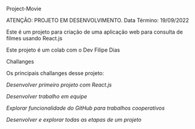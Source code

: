 Project-Movie

ATENÇÃO: PROJETO EM DESENVOLVIMENTO. Data Término: 19/09/2022

Este é um projeto para criação de uma aplicação web para consulta de filmes usando React.js

Este projeto é um colab com o Dev Filipe Dias

Challanges

Os principais challanges desse projeto:

*Desenvolver primeiro projeto com React.js*

*Desenvolver trabalho em equipe*

*Explorar funcionalidade do GitHub para trabalhos cooperativos*

*Desenvolver e explorar todas as etapas de um projeto*
